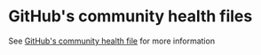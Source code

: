 # GitHub's community health files

See [GitHub's community health file](https://help.github.com/en/articles/creating-a-default-community-health-file-for-your-organization) for more information
